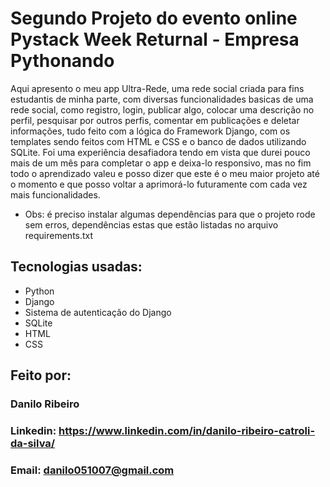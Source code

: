 # Segundo Projeto do evento online Pystack Week Returnal - Empresa Pythonando
Aqui apresento o meu app Ultra-Rede, uma rede social criada para fins estudantis de minha parte, com diversas funcionalidades basicas de uma rede social, como registro, login, publicar algo, colocar uma descrição no perfil, pesquisar por outros perfis, comentar em publicações e deletar informações, tudo feito com a lógica do Framework Django, com os templates sendo feitos com HTML e CSS e o banco de dados utilizando SQLite.
Foi uma experiência desafiadora tendo em vista que durei pouco mais de um mês para completar o app e deixa-lo responsivo, mas no fim todo o aprendizado valeu e posso dizer que este é o meu maior projeto até o momento e que posso voltar a aprimorá-lo futuramente com cada vez mais funcionalidades.
* Obs: é preciso instalar algumas dependências para que o projeto rode sem erros, dependências estas que estão listadas no arquivo requirements.txt

## Tecnologias usadas:
* Python
* Django
* Sistema de autenticação do Django
* SQLite
* HTML
* CSS

## Feito por:
### Danilo Ribeiro 
### Linkedin: https://www.linkedin.com/in/danilo-ribeiro-catroli-da-silva/
### Email: danilo051007@gmail.com
